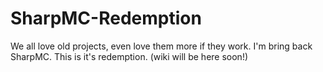 # SharpMC-Redemption
We all love old projects, even love them more if they work. I'm bring back SharpMC. This is it's redemption.
(wiki will be here soon!)
